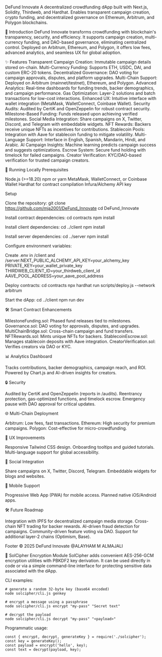 DeFund Innovate
A decentralized crowdfunding dApp built with Next.js, Solidity, Thirdweb, and Hardhat. Enables transparent campaign creation, crypto funding, and decentralized governance on Ethereum, Arbitrum, and Polygon blockchains.

📖 Introduction
DeFund Innovate transforms crowdfunding with blockchain's transparency, security, and efficiency. It supports campaign creation, multi-currency funding, and DAO-based governance, eliminating centralized control. Deployed on Arbitrum, Ethereum, and Polygon, it offers low fees, advanced analytics, and seamless UX for global adoption.

✨ Features
Transparent Campaign Creation: Immutable campaign details stored on-chain.
Multi-Currency Funding: Supports ETH, USDC, DAI, and custom ERC-20 tokens.
Decentralized Governance: DAO voting for campaign approvals, disputes, and platform upgrades.
Multi-Chain Support: Deployed on Arbitrum (mainnet/testnet), Ethereum, and Polygon.
Advanced Analytics: Real-time dashboards for funding trends, backer demographics, and campaign performance.
Gas Optimization: Layer-2 solutions and batch transactions for low-cost interactions.
Enhanced UX: Intuitive interface with wallet integration (MetaMask, WalletConnect, Coinbase Wallet).
Security Audits: Audited by CertiK and OpenZeppelin for robust contract security.
Milestone-Based Funding: Funds released upon achieving verified milestones.
Social Media Integration: Share campaigns on X, Twitter, Discord, and Telegram with embeddable widgets.
NFT Rewards: Backers receive unique NFTs as incentives for contributions.
Stablecoin Pools: Integration with Aave for stablecoin funding to mitigate volatility.
Multi-Language Support: Interface in English, Spanish, Mandarin, Hindi, and Arabic.
AI Campaign Insights: Machine learning predicts campaign success and suggests optimizations.
Escrow System: Secure fund holding with timelock for failed campaigns.
Creator Verification: KYC/DAO-based verification for trusted campaign creators.

🚀 Running Locally
Prerequisites

Node.js (>=18.20)
npm or yarn
MetaMask, WalletConnect, or Coinbase Wallet
Hardhat for contract compilation
Infura/Alchemy API key

Setup

Clone the repository:
git clone https://github.com/mja2001/DeFund_Innovate
cd DeFund_Innovate


Install contract dependencies:
cd contracts
npm install


Install client dependencies:
cd ../client
npm install


Install server dependencies:
cd ../server
npm install


Configure environment variables:

Create .env in /client and /server:NEXT_PUBLIC_ALCHEMY_API_KEY=your_alchemy_key
PRIVATE_KEY=your_wallet_private_key
THIRDWEB_CLIENT_ID=your_thirdweb_client_id
AAVE_POOL_ADDRESS=your_aave_pool_address




Deploy contracts:
cd contracts
npx hardhat run scripts/deploy.js --network arbitrum


Start the dApp:
cd ../client
npm run dev



🛠 Smart Contract Enhancements

MilestoneFunding.sol: Phased fund releases tied to milestones.
Governance.sol: DAO voting for approvals, disputes, and upgrades.
MultiChainBridge.sol: Cross-chain campaign and fund transfers.
NFTRewards.sol: Mints unique NFTs for backers.
StablecoinEscrow.sol: Manages stablecoin deposits with Aave integration.
CreatorVerification.sol: Verifies creators via DAO or KYC.

📊 Analytics Dashboard

Tracks contributions, backer demographics, campaign reach, and ROI.
Powered by Chart.js and AI-driven insights for creators.

🔒 Security

Audited by CertiK and OpenZeppelin (reports in /audits).
Reentrancy protection, gas-optimized functions, and timelock escrow.
Emergency pause with DAO approval for critical updates.

🌐 Multi-Chain Deployment

Arbitrum: Low fees, fast transactions.
Ethereum: High security for premium campaigns.
Polygon: Cost-effective for micro-crowdfunding.

📱 UX Improvements

Responsive Tailwind CSS design.
Onboarding tooltips and guided tutorials.
Multi-language support for global accessibility.

📢 Social Integration

Share campaigns on X, Twitter, Discord, Telegram.
Embeddable widgets for blogs and websites.

📲 Mobile Support

Progressive Web App (PWA) for mobile access.
Planned native iOS/Android apps.

🛠 Future Roadmap

Integration with IPFS for decentralized campaign media storage.
Cross-chain NFT trading for backer rewards.
AI-driven fraud detection for campaigns.
Community-driven feature voting via DAO.
Support for additional layer-2 chains (Optimism, Base).

Footer
© 2025 DeFund Innovate
@ALAYHAM M ALMAJALI

🔐 SolCipher Encryption Module
SolCipher adds convenient AES-256-GCM encryption utilities with PBKDF2 key derivation. It can be used directly in code or via a simple command-line interface for protecting sensitive data associated with the dApp.

CLI examples:

```
# generate a random 32-byte key (base64 encoded)
node solcipher/cli.js genkey

# encrypt a message using a passphrase
node solcipher/cli.js encrypt "my-pass" "Secret text"

# decrypt the payload
node solcipher/cli.js decrypt "my-pass" "<payload>"
```

Programmatic usage:

```
const { encrypt, decrypt, generateKey } = require('./solcipher');
const key = generateKey();
const payload = encrypt('hello', key);
const text = decrypt(payload, key);
```
